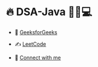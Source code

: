 # 🔥 DSA-Java 🧑‍💻💻

- 📂 [GeeksforGeeks](https://auth.geeksforgeeks.org/user/rounaks4569/practice)

- ✍️ [LeetCode](https://leetcode.com/rounaks4569/)

- 🔗 [Connect with me](https://www.linkedin.com/in/raunak-raj-a33392220/)
